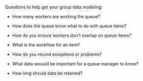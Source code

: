 Questions to help get your group data modeling:

- How many workers are working the queue?

- How does the queue know what to do with queue items?

- How do you ensure workers don't overlap on queue items?

- What is the workflow for an item?

- How do you record exceptions or problems?

- What data wouuld be important for a queue manager to know?

- How long should data be retained?
